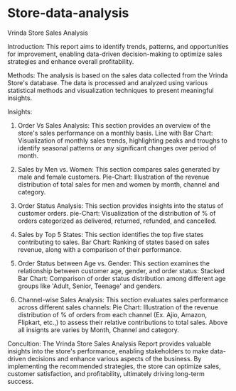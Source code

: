 # Store-data-analysis
Vrinda Store Sales Analysis

Introduction: 
      This report aims to identify trends, patterns, and opportunities for improvement, 
      enabling data-driven decision-making to optimize sales strategies and enhance overall profitability.

Methods:
      The analysis is based on the sales data collected from the Vrinda Store's database. 
      The data is processed and analyzed using various statistical methods and visualization techniques to present meaningful insights.

Insights:
1. Order Vs Sales Analysis:
         This section provides an overview of the store's sales performance on a monthly basis.
   Line with Bar Chart: Visualization of monthly sales trends, highlighting peaks and troughs to identify seasonal patterns or any significant changes over period of month.

2. Sales by Men vs. Women:
         This section compares sales generated by male and female customers.
   Pie-Chart: Illustration of the revenue distribution of total sales for men and women by month, channel and category.

3. Order Status Analysis:
        This section provides insights into the status of customer orders.
   pie-Chart: Visualization of the distribution of % of orders categorized as delivered, returned, refunded, and cancelled.

4. Sales by Top 5 States:
        This section identifies the top five states contributing to sales.
  Bar Chart: Ranking of states based on sales revenue, along with a comparison of their performance.

5. Order Status between Age vs. Gender:
        This section examines the relationship between customer age, gender, and order status:
  Stacked Bar Chart: Comparison of order status distribution among different age groups like 'Adult, Senior, Teenage' and genders.

6. Channel-wise Sales Analysis:
        This section evaluates sales performance across different sales channels:
  Pie Chart: Illustration of the revenue distribution of % of orders from each channel (Ex. Ajio, Amazon, Flipkart, etc.,)
  to assess their relative contributions to total sales.
        Above all insignts are varies by Month, Channel and category.

Concultion:
      The Vrinda Store Sales Analysis Report provides valuable insights into the store's performance, enabling stakeholders to make data-driven decisions and enhance various aspects of the business. 
By implementing the recommended strategies, the store can optimize sales, customer satisfaction, and profitability, ultimately driving long-term success.

         




   
